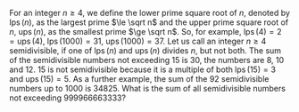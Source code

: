 For an integer $n \ge 4$, we define the lower prime square root of $n$, denoted by $\operatorname{lps}(n)$, as the largest prime $\le \sqrt n$ and the upper prime square root of $n$, $\operatorname{ups}(n)$, as the smallest prime $\ge \sqrt n$.
So, for example, $\operatorname{lps}(4) = 2 = \operatorname{ups}(4)$, $\operatorname{lps}(1000) = 31$, $\operatorname{ups}(1000) = 37$.
Let us call an integer $n \ge 4$ semidivisible, if one of $\operatorname{lps}(n)$ and $\operatorname{ups}(n)$ divides $n$, but not both.
The sum of the semidivisible numbers not exceeding $15$ is $30$, the numbers are $8$, $10$ and $12$. $15$ is not semidivisible because it is a multiple of both $\operatorname{lps}(15) = 3$ and $\operatorname{ups}(15) = 5$.
As a further example, the sum of the $92$ semidivisible numbers up to $1000$ is $34825$.
What is the sum of all semidivisible numbers not exceeding $999966663333$?
